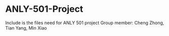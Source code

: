 # ANLY-501-Project
Include is the files need for ANLY 501 project 
Group member: Cheng Zhong, Tian Yang, Min Xiao
